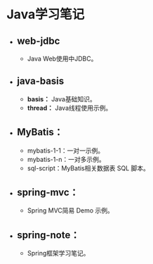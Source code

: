 # Java学习笔记

- ## web-jdbc
  - Java Web使用中JDBC。

- ## java-basis
  - **basis：** Java基础知识。
  - **thread：** Java线程使用示例。

- ## MyBatis：
  - mybatis-1-1：一对一示例。
  - mybatis-1-n：一对多示例。
  - sql-script：MyBatis相关数据表 SQL 脚本。

- ## spring-mvc：
  - Spring MVC简易 Demo 示例。

- ## spring-note：
  - Spring框架学习笔记。
